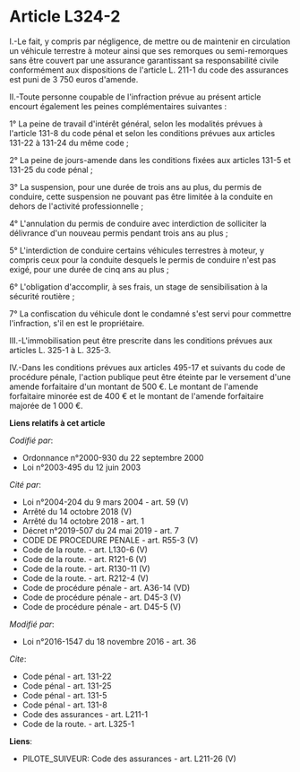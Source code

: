 # Article L324-2

I.-Le fait, y compris par négligence, de mettre ou de maintenir en circulation un véhicule terrestre à moteur ainsi que ses
remorques ou semi-remorques sans être couvert par une assurance garantissant sa responsabilité civile conformément aux
dispositions de l'article L. 211-1 du code des assurances est puni de 3 750 euros d'amende. 

II.-Toute personne coupable de l'infraction prévue au présent article encourt également les peines complémentaires
suivantes : 

1° La peine de travail d'intérêt général, selon les modalités prévues à l'article 131-8 du code pénal et selon les conditions
prévues aux articles 131-22 à 131-24 du même code ; 

2° La peine de jours-amende dans les conditions fixées aux articles 131-5 et 131-25 du code pénal ; 

3° La suspension, pour une durée de trois ans au plus, du permis de conduire, cette suspension ne pouvant pas être limitée à
la conduite en dehors de l'activité professionnelle ; 

4° L'annulation du permis de conduire avec interdiction de solliciter la délivrance d'un nouveau permis pendant trois ans au
plus ; 

5° L'interdiction de conduire certains véhicules terrestres à moteur, y compris ceux pour la conduite desquels le permis de
conduire n'est pas exigé, pour une durée de cinq ans au plus ; 

6° L'obligation d'accomplir, à ses frais, un stage de sensibilisation à la sécurité routière ; 

7° La confiscation du véhicule dont le condamné s'est servi pour commettre l'infraction, s'il en est le propriétaire. 

III.-L'immobilisation peut être prescrite dans les conditions prévues aux articles L. 325-1 à L. 325-3.

IV.-Dans les conditions prévues aux articles 495-17 et suivants du code de procédure pénale, l'action publique peut être
éteinte par le versement d'une amende forfaitaire d'un montant de 500 €. Le montant de l'amende forfaitaire minorée est de
400 € et le montant de l'amende forfaitaire majorée de 1 000 €.

**Liens relatifs à cet article**

_Codifié par_:

  - Ordonnance n°2000-930 du 22 septembre 2000
  - Loi n°2003-495 du 12 juin 2003

_Cité par_:

  - Loi n°2004-204 du 9 mars 2004 - art. 59 (V)
  - Arrêté du 14 octobre 2018 (V)
  - Arrêté du 14 octobre 2018 - art. 1
  - Décret n°2019-507 du 24 mai 2019 - art. 7
  - CODE DE PROCEDURE PENALE - art. R55-3 (V)
  - Code de la route. - art. L130-6 (V)
  - Code de la route. - art. R121-6 (V)
  - Code de la route. - art. R130-11 (V)
  - Code de la route. - art. R212-4 (V)
  - Code de procédure pénale - art. A36-14 (VD)
  - Code de procédure pénale - art. D45-3 (V)
  - Code de procédure pénale - art. D45-5 (V)

_Modifié par_:

  - Loi n°2016-1547 du 18 novembre 2016 - art. 36

_Cite_:

  - Code pénal - art. 131-22
  - Code pénal - art. 131-25
  - Code pénal - art. 131-5
  - Code pénal - art. 131-8
  - Code des assurances - art. L211-1
  - Code de la route. - art. L325-1

**Liens**:

  - PILOTE_SUIVEUR: Code des assurances - art. L211-26 (V)
